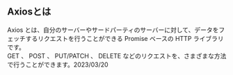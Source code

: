 ## Axiosとは
 Axios とは、自分のサーバーやサードパーティのサーバーに対して、データをフェッチするリクエストを行うことができる Promise ベースの HTTP ライブラリです。  
 GET 、 POST 、 PUT/PATCH 、 DELETE などのリクエストを、さまざまな方法で行うことができます。2023/03/20
